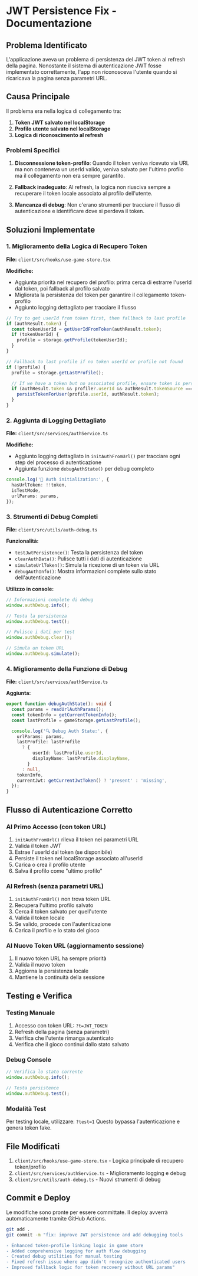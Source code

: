 # JWT Persistence Fix - Documentazione

## Problema Identificato

L'applicazione aveva un problema di persistenza del JWT token al refresh della pagina. Nonostante il sistema di autenticazione JWT fosse implementato correttamente, l'app non riconosceva l'utente quando si ricaricava la pagina senza parametri URL.

## Causa Principale

Il problema era nella logica di collegamento tra:

1. **Token JWT salvato nel localStorage**
2. **Profilo utente salvato nel localStorage**
3. **Logica di riconoscimento al refresh**

### Problemi Specifici

1. **Disconnessione token-profilo**: Quando il token veniva ricevuto via URL ma non conteneva un userId valido, veniva salvato per l'ultimo profilo ma il collegamento non era sempre garantito.

2. **Fallback inadeguato**: Al refresh, la logica non riusciva sempre a recuperare il token locale associato al profilo dell'utente.

3. **Mancanza di debug**: Non c'erano strumenti per tracciare il flusso di autenticazione e identificare dove si perdeva il token.

## Soluzioni Implementate

### 1. Miglioramento della Logica di Recupero Token

**File:** `client/src/hooks/use-game-store.tsx`

**Modifiche:**

- Aggiunta priorità nel recupero del profilo: prima cerca di estrarre l'userId dal token, poi fallback al profilo salvato
- Migliorata la persistenza del token per garantire il collegamento token-profilo
- Aggiunto logging dettagliato per tracciare il flusso

```typescript
// Try to get userId from token first, then fallback to last profile
if (authResult.token) {
  const tokenUserId = getUserIdFromToken(authResult.token);
  if (tokenUserId) {
    profile = storage.getProfile(tokenUserId);
  }
}

// Fallback to last profile if no token userId or profile not found
if (!profile) {
  profile = storage.getLastProfile();

  // If we have a token but no associated profile, ensure token is persisted for the last profile
  if (authResult.token && profile?.userId && authResult.tokenSource === 'url') {
    persistTokenForUser(profile.userId, authResult.token);
  }
}
```

### 2. Aggiunta di Logging Dettagliato

**File:** `client/src/services/authService.ts`

**Modifiche:**

- Aggiunto logging dettagliato in `initAuthFromUrl()` per tracciare ogni step del processo di autenticazione
- Aggiunta funzione `debugAuthState()` per debug completo

```typescript
console.log('🔐 Auth initialization:', {
  hasUrlToken: !!token,
  isTestMode,
  urlParams: params,
});
```

### 3. Strumenti di Debug Completi

**File:** `client/src/utils/auth-debug.ts`

**Funzionalità:**

- `testJwtPersistence()`: Testa la persistenza del token
- `clearAuthData()`: Pulisce tutti i dati di autenticazione
- `simulateUrlToken()`: Simula la ricezione di un token via URL
- `debugAuthInfo()`: Mostra informazioni complete sullo stato dell'autenticazione

**Utilizzo in console:**

```javascript
// Informazioni complete di debug
window.authDebug.info();

// Testa la persistenza
window.authDebug.test();

// Pulisce i dati per test
window.authDebug.clear();

// Simula un token URL
window.authDebug.simulate();
```

### 4. Miglioramento della Funzione di Debug

**File:** `client/src/services/authService.ts`

**Aggiunta:**

```typescript
export function debugAuthState(): void {
  const params = readUrlAuthParams();
  const tokenInfo = getCurrentTokenInfo();
  const lastProfile = gameStorage.getLastProfile();

  console.log('🔍 Debug Auth State:', {
    urlParams: params,
    lastProfile: lastProfile
      ? {
          userId: lastProfile.userId,
          displayName: lastProfile.displayName,
        }
      : null,
    tokenInfo,
    currentJwt: getCurrentJwtToken() ? 'present' : 'missing',
  });
}
```

## Flusso di Autenticazione Corretto

### Al Primo Accesso (con token URL)

1. `initAuthFromUrl()` rileva il token nei parametri URL
2. Valida il token JWT
3. Estrae l'userId dal token (se disponibile)
4. Persiste il token nel localStorage associato all'userId
5. Carica o crea il profilo utente
6. Salva il profilo come "ultimo profilo"

### Al Refresh (senza parametri URL)

1. `initAuthFromUrl()` non trova token URL
2. Recupera l'ultimo profilo salvato
3. Cerca il token salvato per quell'utente
4. Valida il token locale
5. Se valido, procede con l'autenticazione
6. Carica il profilo e lo stato del gioco

### Al Nuovo Token URL (aggiornamento sessione)

1. Il nuovo token URL ha sempre priorità
2. Valida il nuovo token
3. Aggiorna la persistenza locale
4. Mantiene la continuità della sessione

## Testing e Verifica

### Testing Manuale

1. Accesso con token URL: `?t=JWT_TOKEN`
2. Refresh della pagina (senza parametri)
3. Verifica che l'utente rimanga autenticato
4. Verifica che il gioco continui dallo stato salvato

### Debug Console

```javascript
// Verifica lo stato corrente
window.authDebug.info();

// Testa persistence
window.authDebug.test();
```

### Modalità Test

Per testing locale, utilizzare: `?test=1`
Questo bypassa l'autenticazione e genera token fake.

## File Modificati

1. `client/src/hooks/use-game-store.tsx` - Logica principale di recupero token/profilo
2. `client/src/services/authService.ts` - Miglioramento logging e debug
3. `client/src/utils/auth-debug.ts` - Nuovi strumenti di debug

## Commit e Deploy

Le modifiche sono pronte per essere committate. Il deploy avverrà automaticamente tramite GitHub Actions.

```bash
git add .
git commit -m "fix: improve JWT persistence and add debugging tools

- Enhanced token-profile linking logic in game store
- Added comprehensive logging for auth flow debugging
- Created debug utilities for manual testing
- Fixed refresh issue where app didn't recognize authenticated users
- Improved fallback logic for token recovery without URL params"
```
